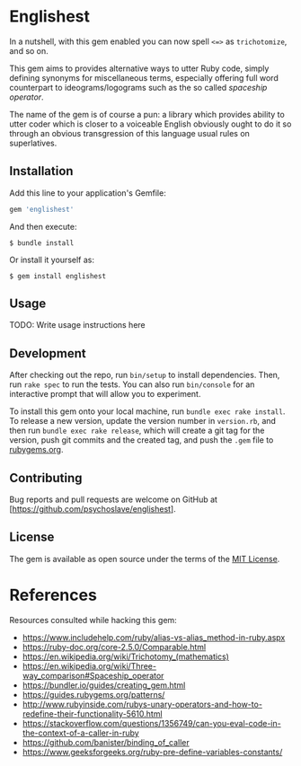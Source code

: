 # Englishest

In a nutshell, with this gem enabled you can now spell `<=>` as `trichotomize`,
and so on.

This gem aims to provides alternative ways to utter Ruby code, simply defining
synonyms for miscellaneous terms, especially offering full word counterpart
to ideograms/logograms such as the so called *spaceship operator*.

The name of the gem is of course a pun: a library which provides ability
to utter coder which is closer to a voiceable English obviously ought to do it
so through an obvious transgression of this language usual rules on superlatives.

## Installation

Add this line to your application's Gemfile:

```ruby
gem 'englishest'
```

And then execute:

    $ bundle install

Or install it yourself as:

    $ gem install englishest

## Usage

TODO: Write usage instructions here

## Development

After checking out the repo, run `bin/setup` to install dependencies. Then, run `rake spec` to run the tests. You can also run `bin/console` for an interactive prompt that will allow you to experiment.

To install this gem onto your local machine, run `bundle exec rake install`. To release a new version, update the version number in `version.rb`, and then run `bundle exec rake release`, which will create a git tag for the version, push git commits and the created tag, and push the `.gem` file to [rubygems.org](https://rubygems.org).

## Contributing

Bug reports and pull requests are welcome on GitHub at [https://github.com/psychoslave/englishest].

## License

The gem is available as open source under the terms of the [MIT License](https://opensource.org/licenses/MIT).

# References

Resources consulted while hacking this gem:
- https://www.includehelp.com/ruby/alias-vs-alias_method-in-ruby.aspx
- https://ruby-doc.org/core-2.5.0/Comparable.html
- https://en.wikipedia.org/wiki/Trichotomy_(mathematics)
- https://en.wikipedia.org/wiki/Three-way_comparison#Spaceship_operator
- https://bundler.io/guides/creating_gem.html
- https://guides.rubygems.org/patterns/
- http://www.rubyinside.com/rubys-unary-operators-and-how-to-redefine-their-functionality-5610.html
- https://stackoverflow.com/questions/1356749/can-you-eval-code-in-the-context-of-a-caller-in-ruby
- https://github.com/banister/binding_of_caller
- https://www.geeksforgeeks.org/ruby-pre-define-variables-constants/
